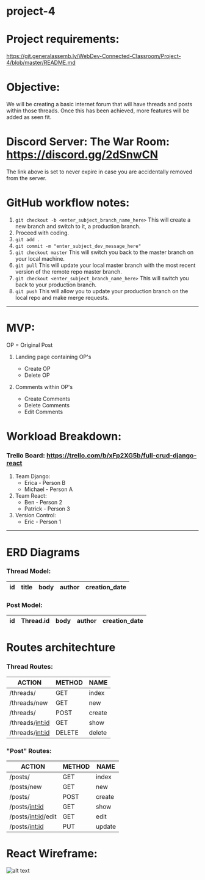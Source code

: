 # project-4
# Project requirements:
https://git.generalassemb.ly/WebDev-Connected-Classroom/Project-4/blob/master/README.md

# Objective: 
We will be creating a basic internet forum that will have threads and posts within those threads. Once this has been achieved, more features will be added as seen fit.

# Discord Server: The War Room: https://discord.gg/2dSnwCN
The link above is set to never expire in case you are accidentally removed from the server.


# GitHub workflow notes:
1. ```git checkout -b <enter_subject_branch_name_here>``` This will create a new branch and switch to it, a production branch.
2. Proceed with coding.
3. ```git add .```
4. ```git commit -m "enter_subject_dev_message_here"```
5. ```git checkout master``` This will switch you back to the master branch on your local machine.
6. ```git pull``` This will update your local master branch with the most recent version of the remote repo master branch.
7. ```git checkout <enter_subject_branch_name_here>``` This will switch you back to your production branch.
8. ```git push``` This will allow you to update your production branch on the local repo and make merge requests.


---


# MVP:
OP = Original Post
1. Landing page containing OP's
    * Create OP
    * Delete OP

2. Comments within OP's
    * Create Comments
    * Delete Comments
    * Edit Comments


# Workload Breakdown:
### Trello Board: https://trello.com/b/xFp2XG5b/full-crud-django-react
1. Team Django:
    * Erica - Person B
    * Michael - Person A
2. Team React:
    * Ben - Person 2
    * Patrick - Person 3
3. Version Control: 
    * Eric - Person 1


---


# ERD Diagrams

### Thread Model:
| id | title | body | author | creation_date |
| --- | --- | --- | --- | --- |

### Post Model:
| id | Thread.id | body | author | creation_date |
| --- | --- | --- | --- | --- |


# Routes architechture

### Thread Routes:
| ACTION | METHOD | NAME |
| ------ | ----- | --- |
| /threads/ | GET | index |
| /threads/new | GET | new |
| /threads/ | POST | create |
| /threads/<int:id> | GET | show |
| /threads/<int:id> | DELETE | delete |

### "Post" Routes:
| ACTION | METHOD | NAME |
| ------ | ----- | --- |
| /posts/ | GET | index |
| /posts/new | GET | new |
| /posts/ | POST | create |
| /posts/<int:id> | GET | show |
| /posts/<int:id>/edit | GET | edit |
| /posts/<int:id> | PUT | update |


# React Wireframe:
![alt text](https://media.discordapp.net/attachments/479699783637008404/479756170651893770/image.jpg?width=405&height=540)